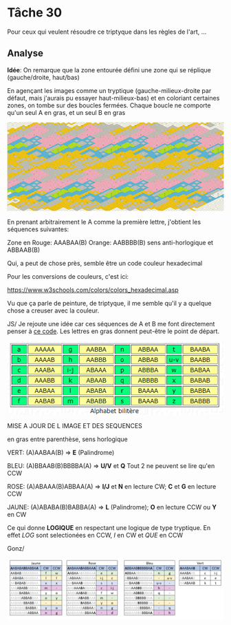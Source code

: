 
# Tâche 30

Pour ceux qui veulent résoudre ce triptyque dans les règles de l'art, ...

## Analyse

**Idée**:
On remarque que la zone entourée défini une zone qui se réplique (gauche/droite, haut/bas) 

En agençant les images comme un tryptique (gauche-milieux-droite par défaut, mais j'aurais pu essayer haut-milieux-bas)
et en coloriant certaines zones, on tombe sur des boucles fermées. Chaque boucle ne comporte qu'un seul A en gras, et un seul B en gras

![Puzzle complete](Puzzle-30-02-small.png)

En prenant arbitrairement le A comme la première lettre, j'obtient les séquences suivantes:

Zone en Rouge:  AAABAA(B) 
Orange: AABBBB(B) sens anti-horlogique et ABBAAB(B) 

Qui, a peut de chose près, semble être un code couleur hexadecimal 

Pour les conversions de couleurs, c'est ici:

https://www.w3schools.com/colors/colors_hexadecimal.asp

Vu que ça parle de peinture, de triptyque, il me semble qu'il y a quelque chose a creuser avec la couleur.

JS/ Je rejoute une idée car ces séquences de A et B me font directement penser à [ce code](https://www.apprendre-en-ligne.net/crypto/stegano/bilitere.html). Les lettres en gras donnent peut-être le point de départ.

![Alphabet biliere](30_BACON.png)

MISE A JOUR DE L IMAGE ET DES SEQUENCES

en gras entre parenthèse, sens horlogique

VERT: (A)AABAA(B) => **E** (Palindrome)

BLEU: (A)BBAAB(B)BBBBA(A) => **U/V** et **Q** Tout 2 ne peuvent se lire qu'en CCW

ROSE: (A)ABAAA(B)ABBAA(A) => **I/J** et **N** en lecture CW; **C** et **G** en lecture CCW

JAUNE: (A)ABABA(B)BABBA(A) => **L** (Palindrome); **O** en lecture CCW ou **Y** en CW
 
 Ce qui donne **LOGIQUE** en respectant une logique de type tryptique. En effet *LOG* sont selectionées en CCW, *I* en CW et *QUE* en CCW

Gonz/ 

![30 hard](30.png) 
